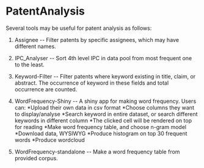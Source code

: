 # PatentAnalysis
Several tools may be useful for patent analysis as follows:

1. Assignee -- Filter patents by specific assignees, which may have different names.

2. IPC_Analyser -- Sort 4th level IPC in data pool from most frequent one to the least.

3. Keyword-Filter -- Filter patents where keyword existing in title, claim, or abstract.  The occurrence of keyword in these fields and total occurrence are counted.

4. WordFrequency-Shiny -- A shiny app for making word frequency.  Users can: 
     *Upload their own data in csv format
     *Choose columns they want to display/analyse
     *Search keyword in entire dataset, or search different keywords in different column
     *The clicked cell will be rendered on top for reading
     *Make word frequency table, and choose n-gram model
     *Download data, WYSIWYG
     *Produce histogram on top 30 frequent words
     *Produce wordcloud

5. WordFrequency-standalone -- Make a word frequency table from provided corpus.
